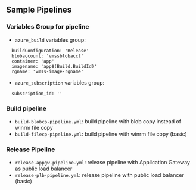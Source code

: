 ## Sample Pipelines

### Variables Group for pipeline

- `azure_build` variables group:
```
  buildConfiguration: 'Release'
  blobaccount: 'vmssblobacct'
  container: 'app'
  imagename: 'app$(Build.BuildId)'
  rgname: 'vmss-image-rgname'
```

- `azure_subscription` variables group:
```
  subscription_id: ''
```

### Build pipeline

- `build-blobcp-pipeline.yml`: build pipeline with blob copy instead of winrm file copy
- `build-filecp-pipeline.yml`: build pipeline with winrm file copy (basic)

### Release Pipeline

- `release-appgw-pipeline.yml`: release pipeline with Application Gateway as public load balancer
- `release-plb-pipeline.yml`: release pipeline with public load balancer (basic)
